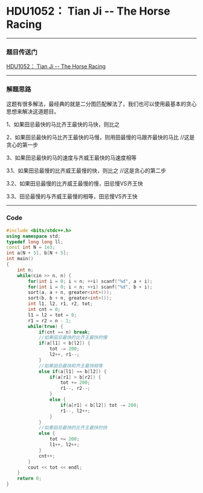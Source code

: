# HDU1052： Tian Ji -- The Horse Racing

***

### 题目传送门

[HDU1052： Tian Ji -- The Horse Racing](<http://acm.hdu.edu.cn/showproblem.php?pid=1052>)

***

### 解题思路

这题有很多解法，最经典的就是二分图匹配解法了，我们也可以使用最基本的贪心思想来解决这道题目。

1、如果田忌最快的马比齐王最快的马快，则比之

2、如果田忌最快的马比齐王最快的马慢，则用田最慢的马跟齐最快的马比  //这是贪心的第一步

3、如果田忌最快的马的速度与齐威王最快的马速度相等

3.1、如果田忌最慢的比齐威王最慢的快，则比之                         //这是贪心的第二步

3.2、如果田忌最慢的比齐威王最慢的慢，田忌慢VS齐王快

3.3、田忌最慢的与齐威王最慢的相等，田忌慢VS齐王快

***

### Code

```cpp
#include <bits/stdc++.h>
using namespace std;
typedef long long ll;
const int N = 1e3;
int a[N + 5], b[N + 5];
int main()
{
    int n;
    while(cin >> n, n) {
        for(int i = 0; i < n; ++i) scanf("%d", a + i);
        for(int i = 0; i < n; ++i) scanf("%d", b + i);
        sort(a, a + n, greater<int>());
        sort(b, b + n, greater<int>());
        int l1, l2, r1, r2, tot;
        int cnt = 0;
        l1 = l2 = tot = 0;
        r1 = r2 = n - 1;
        while(true) {
            if(cnt == n) break;
            //如果田忌最快的比齐王最快的慢
            if(a[l1] < b[l2]) {
                tot -= 200;
                l2++, r1--;
            }
            //如果田忌最快和齐王最快相等
            else if(a[l1] == b[l2]) {
                if(a[r1] > b[r2]) {
                    tot += 200;
                    r1--, r2--;
                }
                else {
                    if(a[r1] < b[l2]) tot -= 200;
                    r1--, l2++;
                }
            }
            //如果田忌最快的比齐王最快的快
            else {
                tot += 200;
                l1++, l2++;
            }
            cnt++;
        }
        cout << tot << endl;
    }
    return 0;
}
```

